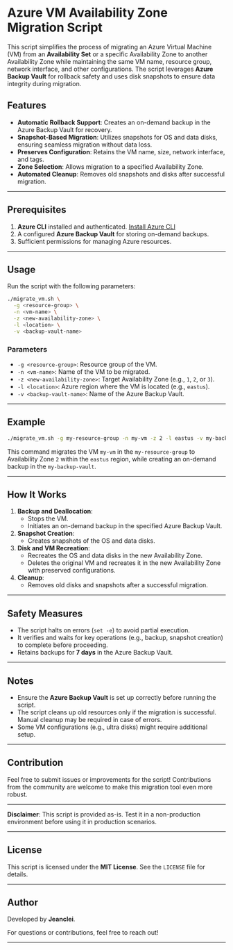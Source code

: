 
# Azure VM Availability Zone Migration Script

This script simplifies the process of migrating an Azure Virtual Machine (VM) from an **Availability Set** or a specific Availability Zone to another Availability Zone while maintaining the same VM name, resource group, network interface, and other configurations. The script leverages **Azure Backup Vault** for rollback safety and uses disk snapshots to ensure data integrity during migration.

## Features

- **Automatic Rollback Support**: Creates an on-demand backup in the Azure Backup Vault for recovery.
- **Snapshot-Based Migration**: Utilizes snapshots for OS and data disks, ensuring seamless migration without data loss.
- **Preserves Configuration**: Retains the VM name, size, network interface, and tags.
- **Zone Selection**: Allows migration to a specified Availability Zone.
- **Automated Cleanup**: Removes old snapshots and disks after successful migration.

---

## Prerequisites

1. **Azure CLI** installed and authenticated. [Install Azure CLI](https://learn.microsoft.com/en-us/cli/azure/install-azure-cli)
2. A configured **Azure Backup Vault** for storing on-demand backups.
3. Sufficient permissions for managing Azure resources.

---

## Usage

Run the script with the following parameters:

```bash
./migrate_vm.sh \
  -g <resource-group> \
  -n <vm-name> \
  -z <new-availability-zone> \
  -l <location> \
  -v <backup-vault-name>
```

### Parameters

- `-g <resource-group>`: Resource group of the VM.
- `-n <vm-name>`: Name of the VM to be migrated.
- `-z <new-availability-zone>`: Target Availability Zone (e.g., `1`, `2`, or `3`).
- `-l <location>`: Azure region where the VM is located (e.g., `eastus`).
- `-v <backup-vault-name>`: Name of the Azure Backup Vault.

---

## Example

```bash
./migrate_vm.sh -g my-resource-group -n my-vm -z 2 -l eastus -v my-backup-vault
```

This command migrates the VM `my-vm` in the `my-resource-group` to Availability Zone `2` within the `eastus` region, while creating an on-demand backup in the `my-backup-vault`.

---

## How It Works

1. **Backup and Deallocation**:
   - Stops the VM.
   - Initiates an on-demand backup in the specified Azure Backup Vault.
2. **Snapshot Creation**:
   - Creates snapshots of the OS and data disks.
3. **Disk and VM Recreation**:
   - Recreates the OS and data disks in the new Availability Zone.
   - Deletes the original VM and recreates it in the new Availability Zone with preserved configurations.
4. **Cleanup**:
   - Removes old disks and snapshots after a successful migration.

---

## Safety Measures

- The script halts on errors (`set -e`) to avoid partial execution.
- It verifies and waits for key operations (e.g., backup, snapshot creation) to complete before proceeding.
- Retains backups for **7 days** in the Azure Backup Vault.

---

## Notes

- Ensure the **Azure Backup Vault** is set up correctly before running the script.
- The script cleans up old resources only if the migration is successful. Manual cleanup may be required in case of errors.
- Some VM configurations (e.g., ultra disks) might require additional setup.

---

## Contribution

Feel free to submit issues or improvements for the script! Contributions from the community are welcome to make this migration tool even more robust.

---

**Disclaimer**: This script is provided as-is. Test it in a non-production environment before using it in production scenarios.

---

## License

This script is licensed under the **MIT License**. See the `LICENSE` file for details.

---

## Author

Developed by **Jeanclei**.

For questions or contributions, feel free to reach out!

---

